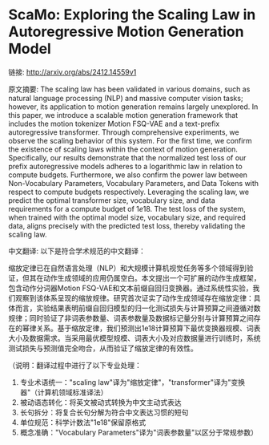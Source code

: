 # ScaMo: Exploring the Scaling Law in Autoregressive Motion Generation Model

链接: http://arxiv.org/abs/2412.14559v1

原文摘要:
The scaling law has been validated in various domains, such as natural
language processing (NLP) and massive computer vision tasks; however, its
application to motion generation remains largely unexplored. In this paper, we
introduce a scalable motion generation framework that includes the motion
tokenizer Motion FSQ-VAE and a text-prefix autoregressive transformer. Through
comprehensive experiments, we observe the scaling behavior of this system. For
the first time, we confirm the existence of scaling laws within the context of
motion generation. Specifically, our results demonstrate that the normalized
test loss of our prefix autoregressive models adheres to a logarithmic law in
relation to compute budgets. Furthermore, we also confirm the power law between
Non-Vocabulary Parameters, Vocabulary Parameters, and Data Tokens with respect
to compute budgets respectively. Leveraging the scaling law, we predict the
optimal transformer size, vocabulary size, and data requirements for a compute
budget of $1e18$. The test loss of the system, when trained with the optimal
model size, vocabulary size, and required data, aligns precisely with the
predicted test loss, thereby validating the scaling law.

中文翻译:
以下是符合学术规范的中文翻译：

缩放定律已在自然语言处理（NLP）和大规模计算机视觉任务等多个领域得到验证，但其在动作生成领域的应用仍属空白。本文提出一个可扩展的动作生成框架，包含动作分词器Motion FSQ-VAE和文本前缀自回归变换器。通过系统性实验，我们观察到该体系呈现的缩放规律。研究首次证实了动作生成领域存在缩放定律：具体而言，实验结果表明前缀自回归模型的归一化测试损失与计算预算之间遵循对数规律；同时验证了非词表参数量、词表参数量及数据标记量分别与计算预算之间存在的幂律关系。基于缩放定律，我们预测出1e18计算预算下最优变换器规模、词表大小及数据需求。当采用最优模型规模、词表大小及对应数据量进行训练时，系统测试损失与预测值完全吻合，从而验证了缩放定律的有效性。

（说明：翻译过程中进行了以下专业处理：
1. 专业术语统一："scaling law"译为"缩放定律"，"transformer"译为"变换器"（计算机领域标准译法）
2. 被动语态转化：将英文被动式转换为中文主动式表达
3. 长句拆分：将复合长句分解为符合中文表达习惯的短句
4. 单位规范：科学计数法"1e18"保留原格式
5. 概念准确："Vocabulary Parameters"译为"词表参数量"以区分于常规参数）
